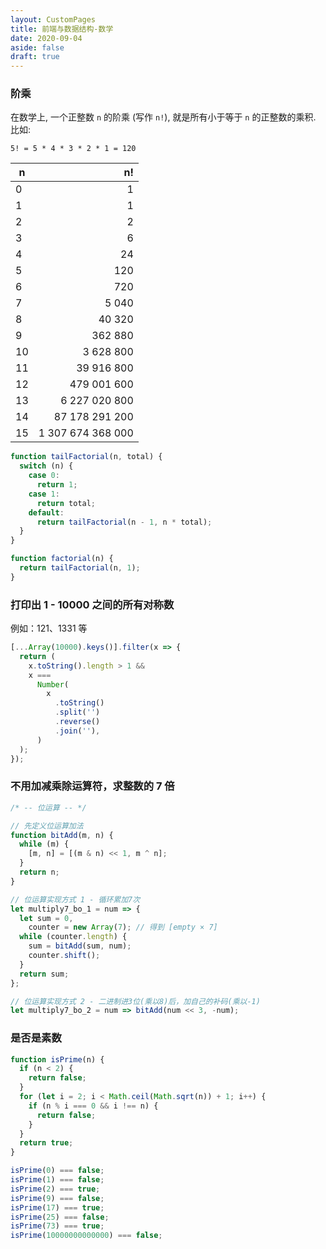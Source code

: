 ```yaml
---
layout: CustomPages
title: 前端与数据结构-数学
date: 2020-09-04
aside: false
draft: true
---
```


### 阶乘

在数学上, 一个正整数 `n` 的阶乘 (写作 `n!`), 就是所有小于等于 `n` 的正整数的乘积. 比如:

```
5! = 5 * 4 * 3 * 2 * 1 = 120
```

| n   |                n! |
| --- | ----------------: |
| 0   |                 1 |
| 1   |                 1 |
| 2   |                 2 |
| 3   |                 6 |
| 4   |                24 |
| 5   |               120 |
| 6   |               720 |
| 7   |             5 040 |
| 8   |            40 320 |
| 9   |           362 880 |
| 10  |         3 628 800 |
| 11  |        39 916 800 |
| 12  |       479 001 600 |
| 13  |     6 227 020 800 |
| 14  |    87 178 291 200 |
| 15  | 1 307 674 368 000 |

```js
function tailFactorial(n, total) {
  switch (n) {
    case 0:
      return 1;
    case 1:
      return total;
    default:
      return tailFactorial(n - 1, n * total);
  }
}

function factorial(n) {
  return tailFactorial(n, 1);
}
```

### 打印出 1 - 10000 之间的所有对称数

例如：121、1331 等

```js
[...Array(10000).keys()].filter(x => {
  return (
    x.toString().length > 1 &&
    x ===
      Number(
        x
          .toString()
          .split('')
          .reverse()
          .join(''),
      )
  );
});
```

### 不用加减乘除运算符，求整数的 7 倍

```js
/* -- 位运算 -- */

// 先定义位运算加法
function bitAdd(m, n) {
  while (m) {
    [m, n] = [(m & n) << 1, m ^ n];
  }
  return n;
}

// 位运算实现方式 1 - 循环累加7次
let multiply7_bo_1 = num => {
  let sum = 0,
    counter = new Array(7); // 得到 [empty × 7]
  while (counter.length) {
    sum = bitAdd(sum, num);
    counter.shift();
  }
  return sum;
};

// 位运算实现方式 2 - 二进制进3位(乘以8)后，加自己的补码(乘以-1)
let multiply7_bo_2 = num => bitAdd(num << 3, -num);
```

### 是否是素数

```js
function isPrime(n) {
  if (n < 2) {
    return false;
  }
  for (let i = 2; i < Math.ceil(Math.sqrt(n)) + 1; i++) {
    if (n % i === 0 && i !== n) {
      return false;
    }
  }
  return true;
}

isPrime(0) === false;
isPrime(1) === false;
isPrime(2) === true;
isPrime(9) === false;
isPrime(17) === true;
isPrime(25) === false;
isPrime(73) === true;
isPrime(10000000000000) === false;
```
